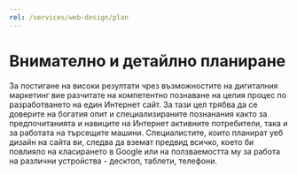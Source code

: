```yaml
---
rel: /services/web-design/plan
---
```

# Внимателно и детайлно **планиране**
За постигане на високи резултати чрез възможностите на дигиталния маркетинг вие разчитате на компетентно познаване на целия процес по разработването на един Интернет сайт. За тази цел трябва да се доверите на богатия опит и специализираните познанания както за предпочитанията и навиците на Интернет активните потребители, така и за работата на търсещите машини. Специалистите, които планират уеб дизайн на сайта ви, следва да вземат предвид всичко, което би повлияло на класирането в Google или на ползваемостта му за работа на различни устройства - десктоп, таблети, телефони.
